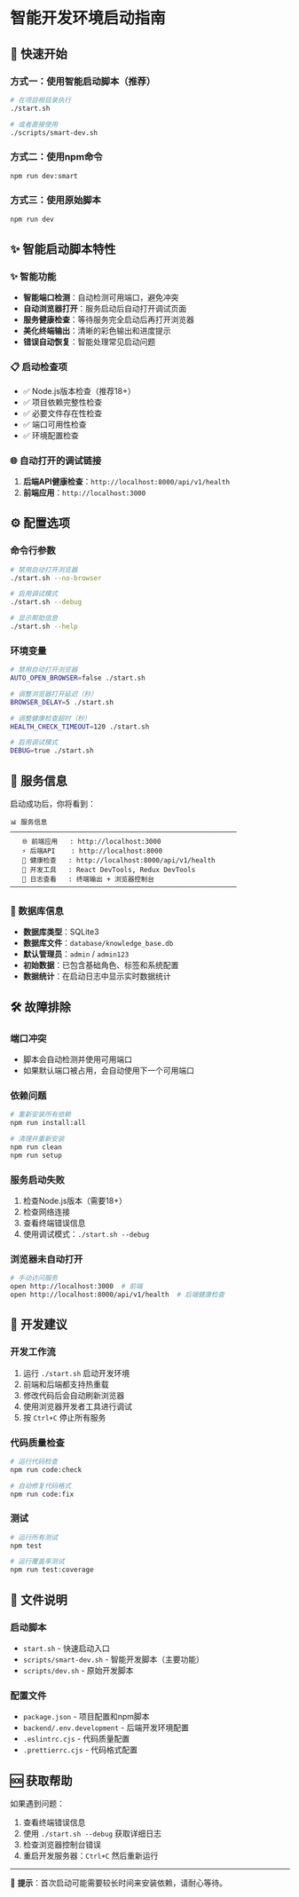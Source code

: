 # 智能开发环境启动指南

## 🚀 快速开始

### 方式一：使用智能启动脚本（推荐）
```bash
# 在项目根目录执行
./start.sh

# 或者直接使用
./scripts/smart-dev.sh
```

### 方式二：使用npm命令
```bash
npm run dev:smart
```

### 方式三：使用原始脚本
```bash
npm run dev
```

## ✨ 智能启动脚本特性

### ✨ 智能功能
- **智能端口检测**：自动检测可用端口，避免冲突
- **自动浏览器打开**：服务启动后自动打开调试页面
- **服务健康检查**：等待服务完全启动后再打开浏览器
- **美化终端输出**：清晰的彩色输出和进度提示
- **错误自动恢复**：智能处理常见启动问题

### 📋 启动检查项
- ✅ Node.js版本检查（推荐18+）
- ✅ 项目依赖完整性检查
- ✅ 必要文件存在性检查
- ✅ 端口可用性检查
- ✅ 环境配置检查

### 🌐 自动打开的调试链接
1. **后端API健康检查**：`http://localhost:8000/api/v1/health`
2. **前端应用**：`http://localhost:3000`

## ⚙️ 配置选项

### 命令行参数
```bash
# 禁用自动打开浏览器
./start.sh --no-browser

# 启用调试模式
./start.sh --debug

# 显示帮助信息
./start.sh --help
```

### 环境变量
```bash
# 禁用自动打开浏览器
AUTO_OPEN_BROWSER=false ./start.sh

# 调整浏览器打开延迟（秒）
BROWSER_DELAY=5 ./start.sh

# 调整健康检查超时（秒）
HEALTH_CHECK_TIMEOUT=120 ./start.sh

# 启用调试模式
DEBUG=true ./start.sh
```

## 🔧 服务信息

启动成功后，你将看到：

```
📊 服务信息
─────────────────────────────────────────────────────────
   🌐 前端应用   : http://localhost:3000
   ⚡ 后端API    : http://localhost:8000
   💚 健康检查   : http://localhost:8000/api/v1/health
   🔧 开发工具   : React DevTools, Redux DevTools
   📝 日志查看   : 终端输出 + 浏览器控制台
─────────────────────────────────────────────────────────
```

### 📁 数据库信息
- **数据库类型**：SQLite3
- **数据库文件**：`database/knowledge_base.db`
- **默认管理员**：`admin` / `admin123`
- **初始数据**：已包含基础角色、标签和系统配置
- **数据统计**：在启动日志中显示实时数据统计

## 🛠️ 故障排除

### 端口冲突
- 脚本会自动检测并使用可用端口
- 如果默认端口被占用，会自动使用下一个可用端口

### 依赖问题
```bash
# 重新安装所有依赖
npm run install:all

# 清理并重新安装
npm run clean
npm run setup
```

### 服务启动失败
1. 检查Node.js版本（需要18+）
2. 检查网络连接
3. 查看终端错误信息
4. 使用调试模式：`./start.sh --debug`

### 浏览器未自动打开
```bash
# 手动访问服务
open http://localhost:3000  # 前端
open http://localhost:8000/api/v1/health  # 后端健康检查
```

## 🎯 开发建议

### 开发工作流
1. 运行 `./start.sh` 启动开发环境
2. 前端和后端都支持热重载
3. 修改代码后会自动刷新浏览器
4. 使用浏览器开发者工具进行调试
5. 按 `Ctrl+C` 停止所有服务

### 代码质量检查
```bash
# 运行代码检查
npm run code:check

# 自动修复代码格式
npm run code:fix
```

### 测试
```bash
# 运行所有测试
npm test

# 运行覆盖率测试
npm run test:coverage
```

## 📁 文件说明

### 启动脚本
- `start.sh` - 快速启动入口
- `scripts/smart-dev.sh` - 智能开发脚本（主要功能）
- `scripts/dev.sh` - 原始开发脚本

### 配置文件
- `package.json` - 项目配置和npm脚本
- `backend/.env.development` - 后端开发环境配置
- `.eslintrc.cjs` - 代码质量配置
- `.prettierrc.cjs` - 代码格式配置

## 🆘 获取帮助

如果遇到问题：
1. 查看终端错误信息
2. 使用 `./start.sh --debug` 获取详细日志
3. 检查浏览器控制台错误
4. 重启开发服务器：`Ctrl+C` 然后重新运行

---

🌟 **提示**：首次启动可能需要较长时间来安装依赖，请耐心等待。